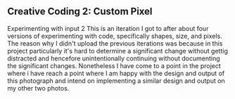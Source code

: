 ## Creative Coding 2: Custom Pixel

Experimenting with input 2
This is an iteration I got to after about four versions of experimenting with code, specifically shapes, size, and pixels. The reason why I didn't upload the previous iterations was because in this project particularly it's hard to determine a significant change without gettig distracted and hencefore unintentionally continuing without documenting the significant changes. Nonetheless I have come to a point in the project where i have reach a point where I am happy with the design and output of this photograph and intend on implementing a similar design and output on my other two photos.
